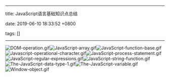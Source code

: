 
---

title: JavaScript语言基础知识点总结

date: 2019-06-10 18:33:52 +0800

tags: []

---
![DOM-operation.gif](https://cdn.nlark.com/yuque/0/2019/gif/263301/1560163039525-630a8e58-036e-4b4c-ae18-688c6026b29d.gif#align=left&display=inline&height=2292&name=DOM-operation.gif&originHeight=2292&originWidth=1130&size=206822&status=done&width=1130)![JavaScript-array.gif](https://cdn.nlark.com/yuque/0/2019/gif/263301/1560163043046-1fbd8f81-075b-4644-943a-6f115a0eb392.gif#align=left&display=inline&height=2590&name=JavaScript-array.gif&originHeight=2590&originWidth=1492&size=251551&status=done&width=1492)![JavaScript-function-base.gif](https://cdn.nlark.com/yuque/0/2019/gif/263301/1560163041633-2e88166d-45a7-453b-84d0-b78151d99c06.gif#align=left&display=inline&height=1588&name=JavaScript-function-base.gif&originHeight=1588&originWidth=902&size=126130&status=done&width=902)![Javascript-operational-character.gif](https://cdn.nlark.com/yuque/0/2019/gif/263301/1560163044304-e15e6fe7-6cb0-4191-a5c8-c58c0876309e.gif#align=left&display=inline&height=4809&name=Javascript-operational-character.gif&originHeight=4809&originWidth=1118&size=426937&status=done&width=1118)![JavaScript-process-statement.gif](https://cdn.nlark.com/yuque/0/2019/gif/263301/1560163043011-fc1ff0f4-8da6-411e-be0b-5013c3183fb4.gif#align=left&display=inline&height=2512&name=JavaScript-process-statement.gif&originHeight=2512&originWidth=1023&size=199280&status=done&width=1023)![JavaScript-regular-expressions.gif](https://cdn.nlark.com/yuque/0/2019/gif/263301/1560163043569-f80d0d8d-1cbf-4448-80de-6b286162a794.gif#align=left&display=inline&height=2910&name=JavaScript-regular-expressions.gif&originHeight=2910&originWidth=1202&size=239084&status=done&width=1202)![JavaScript-string-function.gif](https://cdn.nlark.com/yuque/0/2019/gif/263301/1560163044242-6f2834f1-3256-4db3-8af0-d6718554e50c.gif#align=left&display=inline&height=3708&name=JavaScript-string-function.gif&originHeight=3708&originWidth=1584&size=371504&status=done&width=1584)![The-JavaScript-data-type-1.gif](https://cdn.nlark.com/yuque/0/2019/gif/263301/1560163043569-bac8c44b-c546-4ccf-9170-1ae088dc6e03.gif#align=left&display=inline&height=3360&name=The-JavaScript-data-type-1.gif&originHeight=3360&originWidth=1042&size=218374&status=done&width=1042)![The-JavaScript-variable.gif](https://cdn.nlark.com/yuque/0/2019/gif/263301/1560163042002-6539c1fd-0f41-4d70-809e-73d2086c9324.gif#align=left&display=inline&height=1681&name=The-JavaScript-variable.gif&originHeight=1681&originWidth=1010&size=124870&status=done&width=1010)![Window-object.gif](https://cdn.nlark.com/yuque/0/2019/gif/263301/1560163044225-7ea1878f-4d03-4582-b626-ff66caf2795f.gif#align=left&display=inline&height=4255&name=Window-object.gif&originHeight=4255&originWidth=983&size=344630&status=done&width=983)

